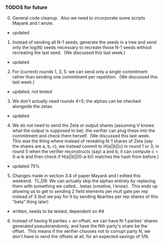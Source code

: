 ### TODOS for future

0. General code cleanup.  Also we need to incorporate some scripts Mayank and I wrote.
- updated
1. Instead of sending all N-1 seeds, generate the seeds in a tree and send only the log(N) seeds necessary to recreate those N-1 seeds without recreating the last seed.  (We discussed this last week.)
- updated
2. For (current) rounds 1, 3, 5: we can send only a single commitment rather than sending one commitment per repetition.  (We discussed this last week.)
- updated, not tested
3. We don't actually need rounds 4+5; the alphas can be checked alongside the zetas.
- updated
4. We do not need to send the Zeta or output shares (assuming V knows what the output is supposed to be); the verifier can plug these into the commitment and check them herself.  (We discussed this last week.  This was the thing where instead of revealing N-1 shares of Zeta (say the shares are a, b, c), we instead commit to H(a||b||c) in round 1 or 3; in round 5 when the verifier reconstructs (say) a and b, it can compute c = 0-a-b and then check if H(a||b||(0-a-b)) matches the hash from before.)
- updated 75%
5. Changes made in section 3.4 of paper Mayank and I edited this weekend.  TL;DR: We can actually skip the alphas entirely by replacing them with something we called... betas (creative, I know).  This ends up allowing us to get to sending 2 field elements per mult gate per rep instead of 3 (but we pay for it by sending #parties per rep shares of this "beta" thing later)
- written, needs to be tested, dependent on #4 
6. Instead of having N parties + an offset, we can have N-1 parties' shares generated pseudorandomly, and have the Nth party's share be the offset.  This means if the verifier chooses not to corrupt party N, we don't have to send the offsets at all, for an expected savings of 1/N.
